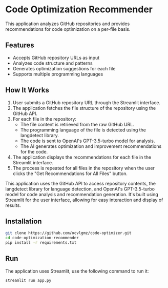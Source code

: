 # Code Optimization Recommender

This application analyzes GitHub repositories and provides recommendations for code optimization on a per-file basis.

## Features

- Accepts GitHub repository URLs as input
- Analyzes code structure and patterns
- Generates optimization suggestions for each file
- Supports multiple programming languages

## How It Works

1. User submits a GitHub repository URL through the Streamlit interface.
2. The application fetches the file structure of the repository using the GitHub API.
3. For each file in the repository:
   - The file content is retrieved from the raw GitHub URL.
   - The programming language of the file is detected using the langdetect library.
   - The code is sent to OpenAI's GPT-3.5-turbo model for analysis.
   - The AI generates optimization and improvement recommendations for the code.
4. The application displays the recommendations for each file in the Streamlit interface.
5. The process is repeated for all files in the repository when the user clicks the "Get Recommendations for All Files" button.

This application uses the GitHub API to access repository contents, the langdetect library for language detection, and OpenAI's GPT-3.5-turbo model for code analysis and recommendation generation. It's built using Streamlit for the user interface, allowing for easy interaction and display of results.

## Installation

```bash
git clone https://github.com/ocvlgmz/code-optimizer.git
cd code-optimization-recommender
pip install -r requirements.txt
```
## Run

The application uses Streamlit, use the following command to run it:

```bash
streamlit run app.py
```
